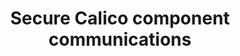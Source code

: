 ---
title: Secure Calico component communications
canonical_url: 'https://docs.projectcalico.org/v3.9/security/comms/index'
---